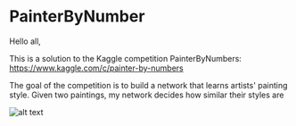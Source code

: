 # PainterByNumber

Hello all,

This is a solution to the Kaggle competition PainterByNumbers: https://www.kaggle.com/c/painter-by-numbers

The goal of the competition is to build a network that learns artists' painting style.
Given two paintings, my network decides how similar their styles are

![alt text](https://github.com/AzmiHaider92/PainterByNumber/photos/n-3861-00-000045-hd.jpg?raw=true)
